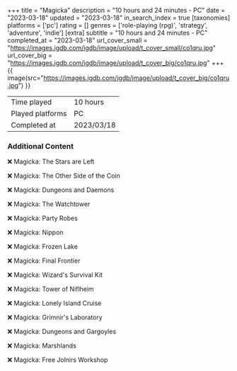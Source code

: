 +++
title = "Magicka"
description = "10 hours and 24 minutes - PC"
date = "2023-03-18"
updated = "2023-03-18"
in_search_index = true
[taxonomies]
platforms = ['pc']
rating = []
genres = ['role-playing (rpg)', 'strategy', 'adventure', 'indie']
[extra]
subtitle = "10 hours and 24 minutes - PC"
completed_at = "2023-03-18"
url_cover_small = "https://images.igdb.com/igdb/image/upload/t_cover_small/co1qru.jpg"
url_cover_big = "https://images.igdb.com/igdb/image/upload/t_cover_big/co1qru.jpg"
+++
{{ image(src="https://images.igdb.com/igdb/image/upload/t_cover_big/co1qru.jpg") }}

|              |            |
| ------------ | ---------- |
| Time played  | 10 hours |
| Played platforms    | PC |
| Completed at | 2023/03/18 |



### Additional Content


❌ Magicka: The Stars are Left

❌ Magicka: The Other Side of the Coin

❌ Magicka: Dungeons and Daemons

❌ Magicka: The Watchtower

❌ Magicka: Party Robes

❌ Magicka: Nippon

❌ Magicka: Frozen Lake

❌ Magicka: Final Frontier

❌ Magicka: Wizard's Survival Kit

❌ Magicka: Tower of Niflheim

❌ Magicka: Lonely Island Cruise

❌ Magicka: Grimnir's Laboratory

❌ Magicka: Dungeons and Gargoyles

❌ Magicka: Marshlands

❌ Magicka: Free Jolnirs Workshop
